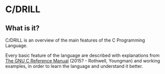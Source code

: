# C/DRILL

## What is it?

C/DRILL is an overview of the main features of the C Programming Language. 

Every basic feature of the language are described with explanations from [The 
GNU C Reference Manual](
"https://www.gnu.org/software/gnu-c-manual/gnu-c-manual.pdf") (2015? - Rothwell, 
Youngman) and working examples, in order to learn the language and understand 
it better.